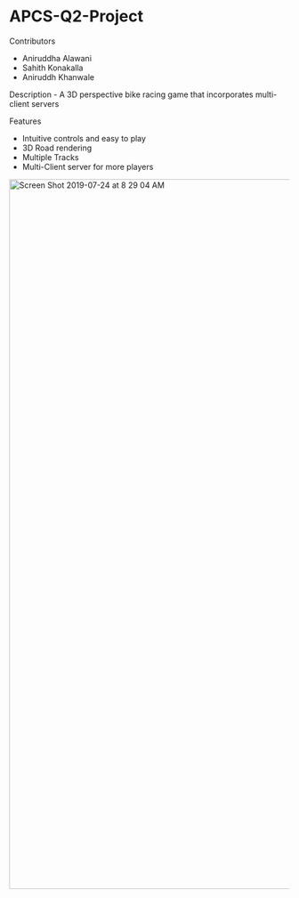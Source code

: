 # APCS-Q2-Project

Contributors
* Aniruddha Alawani
* Sahith Konakalla
* Aniruddh Khanwale

Description -
A 3D perspective bike racing game that incorporates multi-client servers

Features
* Intuitive controls and easy to play
* 3D Road rendering
* Multiple Tracks
* Multi-Client server for more players

<img width="1276" alt="Screen Shot 2019-07-24 at 8 29 04 AM" src="https://user-images.githubusercontent.com/22109955/61807133-ca09b900-aded-11e9-9a2a-cc3d4d6d1421.png">
